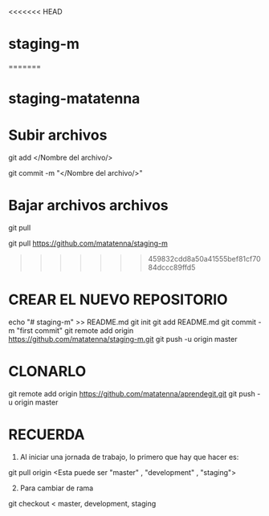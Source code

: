 <<<<<<< HEAD
# staging-m
=======
# staging-matatenna

# Subir archivos
git add </Nombre del archivo/>

git commit -m "</Nombre del archivo/>"

# Bajar archivos archivos

git pull 

git pull https://github.com/matatenna/staging-m
>>>>>>> 459832cdd8a50a41555bef81cf7084dccc89ffd5


CREAR EL NUEVO REPOSITORIO 
=======
echo "# staging-m" >> README.md
git init
git add README.md
git commit -m "first commit"
git remote add origin https://github.com/matatenna/staging-m.git
git push -u origin master

CLONARLO
=======
git remote add origin https://github.com/matatenna/aprendegit.git
git push -u origin master

RECUERDA
=======
1. Al iniciar una jornada de trabajo, lo primero que hay que hacer es:

git pull origin <rama>   <Esta puede ser "master" , "development" , "staging">

2. Para cambiar de rama 

git checkout <rama>  < master, development, staging
